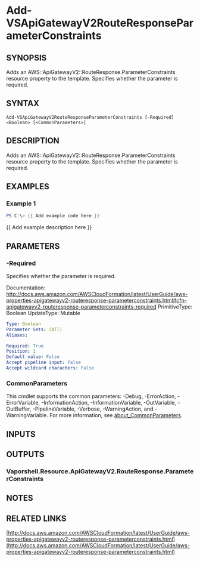 # Add-VSApiGatewayV2RouteResponseParameterConstraints

## SYNOPSIS
Adds an AWS::ApiGatewayV2::RouteResponse.ParameterConstraints resource property to the template.
Specifies whether the parameter is required.

## SYNTAX

```
Add-VSApiGatewayV2RouteResponseParameterConstraints [-Required] <Boolean> [<CommonParameters>]
```

## DESCRIPTION
Adds an AWS::ApiGatewayV2::RouteResponse.ParameterConstraints resource property to the template.
Specifies whether the parameter is required.

## EXAMPLES

### Example 1
```powershell
PS C:\> {{ Add example code here }}
```

{{ Add example description here }}

## PARAMETERS

### -Required
Specifies whether the parameter is required.

Documentation: http://docs.aws.amazon.com/AWSCloudFormation/latest/UserGuide/aws-properties-apigatewayv2-routeresponse-parameterconstraints.html#cfn-apigatewayv2-routeresponse-parameterconstraints-required
PrimitiveType: Boolean
UpdateType: Mutable

```yaml
Type: Boolean
Parameter Sets: (All)
Aliases:

Required: True
Position: 1
Default value: False
Accept pipeline input: False
Accept wildcard characters: False
```

### CommonParameters
This cmdlet supports the common parameters: -Debug, -ErrorAction, -ErrorVariable, -InformationAction, -InformationVariable, -OutVariable, -OutBuffer, -PipelineVariable, -Verbose, -WarningAction, and -WarningVariable. For more information, see [about_CommonParameters](http://go.microsoft.com/fwlink/?LinkID=113216).

## INPUTS

## OUTPUTS

### Vaporshell.Resource.ApiGatewayV2.RouteResponse.ParameterConstraints
## NOTES

## RELATED LINKS

[http://docs.aws.amazon.com/AWSCloudFormation/latest/UserGuide/aws-properties-apigatewayv2-routeresponse-parameterconstraints.html](http://docs.aws.amazon.com/AWSCloudFormation/latest/UserGuide/aws-properties-apigatewayv2-routeresponse-parameterconstraints.html)

